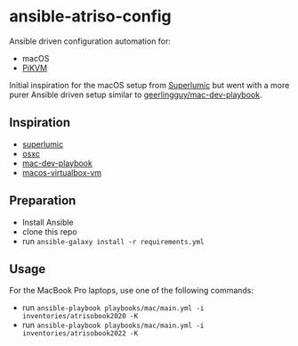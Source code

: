 # ansible-atriso-config

Ansible driven configuration automation for:

* macOS
* [PiKVM](https://pikvm.org/)

Initial inspiration for the macOS setup from [Superlumic](https://github.com/superlumic)
but went with a more purer Ansible driven setup similar to [geerlingguy/mac-dev-playbook](https://github.com/geerlingguy/mac-dev-playbook).

## Inspiration

* [superlumic](https://github.com/superlumic/superlumic-config)
* [osxc](https://github.com/osxc/starter)
* [mac-dev-playbook](https://github.com/geerlingguy/mac-dev-playbook)
* [macos-virtualbox-vm](https://github.com/geerlingguy/macos-virtualbox-vm)

## Preparation

* Install Ansible
* clone this repo
* run `ansible-galaxy install -r requirements.yml`

## Usage

For the MacBook Pro laptops, use one of the following commands:

* run `ansible-playbook playbooks/mac/main.yml -i inventories/atrisobook2020 -K`
* run `ansible-playbook playbooks/mac/main.yml -i inventories/atrisobook2022 -K`
